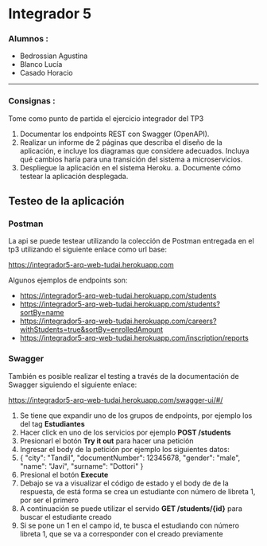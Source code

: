 # Integrador 5 
 ### Alumnos : 
 - Bedrossian Agustina
 - Blanco Lucía
 - Casado Horacio

----
### Consignas :

Tome como punto de partida el ejercicio integrador del TP3
1) Documentar los endpoints REST con Swagger (OpenAPI).
2) Realizar un informe de 2 páginas que describa el diseño de la aplicación, e incluye los diagramas
   que considere adecuados. Incluya qué cambios haría para una transición del sistema a
   microservicios.
3) Despliegue la aplicación en el sistema Heroku.
   a. Documente cómo testear la aplicación desplegada.


## Testeo de la aplicación

### Postman
La api se puede testear utilizando la colección de Postman entregada en el tp3 utilizando el siguiente enlace como url base:

https://integrador5-arq-web-tudai.herokuapp.com

Algunos ejemplos de endpoints son:
- https://integrador5-arq-web-tudai.herokuapp.com/students
- https://integrador5-arq-web-tudai.herokuapp.com/students?sortBy=name
- https://integrador5-arq-web-tudai.herokuapp.com/careers?withStudents=true&sortBy=enrolledAmount
- https://integrador5-arq-web-tudai.herokuapp.com/inscription/reports

### Swagger
También es posible realizar el testing a través de la documentación de Swagger siguiendo el siguiente enlace:

https://integrador5-arq-web-tudai.herokuapp.com/swagger-ui/#/

1. Se tiene que expandir uno de los grupos de endpoints, por ejemplo los del tag **Estudiantes**
2. Hacer click en uno de los servicios por ejemplo **POST /students**
3. Presionarl el botón **Try it out** para hacer una petición
4. Ingresar el body de la petición por ejemplo los siguientes datos:
5.  {
  "city": "Tandil",
  "documentNumber": 12345678,
  "gender": "male",
  "name": "Javi",
  "surname": "Dottori"
}
6. Presional el botón **Execute**
7. Debajo se va a visualizar el código de estado y el body de de la respuesta, de está forma se crea un estudiante con número de libreta 1, por ser el primero
8. A continuación se puede utilizar el servido **GET /students/{id}** para buscar el estudiante creado
9. Si se pone un 1 en el campo id, te busca el estudiando con número libreta 1, que se va a corresponder con el creado previamente


